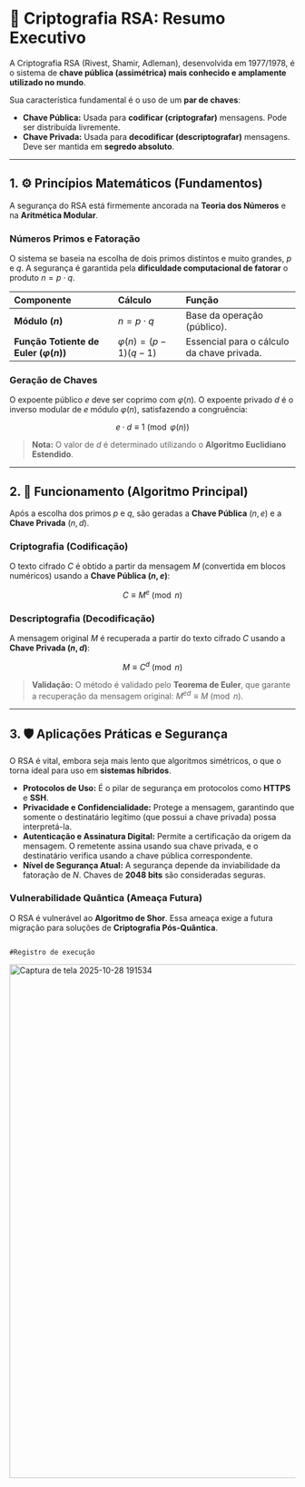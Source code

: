 # 🔐 Criptografia RSA: Resumo Executivo

A Criptografia RSA (Rivest, Shamir, Adleman), desenvolvida em 1977/1978, é o sistema de **chave pública (assimétrica) mais conhecido e amplamente utilizado no mundo**.

Sua característica fundamental é o uso de um **par de chaves**:

* **Chave Pública:** Usada para **codificar (criptografar)** mensagens. Pode ser distribuída livremente.
* **Chave Privada:** Usada para **decodificar (descriptografar)** mensagens. Deve ser mantida em **segredo absoluto**.

---

## 1. ⚙️ Princípios Matemáticos (Fundamentos)

A segurança do RSA está firmemente ancorada na **Teoria dos Números** e na **Aritmética Modular**.

### Números Primos e Fatoração

O sistema se baseia na escolha de dois primos distintos e muito grandes, $p$ e $q$. A segurança é garantida pela **dificuldade computacional de fatorar** o produto $n = p \cdot q$.

| Componente | Cálculo | Função |
| :--- | :--- | :--- |
| **Módulo ($n$)** | $n = p \cdot q$ | Base da operação (público). |
| **Função Totiente de Euler ($\varphi(n)$)** | $\varphi(n) = (p-1)(q-1)$ | Essencial para o cálculo da chave privada. |

### Geração de Chaves

O expoente público $e$ deve ser coprimo com $\varphi(n)$. O expoente privado $d$ é o inverso modular de $e$ módulo $\varphi(n)$, satisfazendo a congruência:

$$e \cdot d \equiv 1 \pmod{\varphi(n)}$$

> **Nota:** O valor de $d$ é determinado utilizando o **Algoritmo Euclidiano Estendido**.

---

## 2. 🔢 Funcionamento (Algoritmo Principal)

Após a escolha dos primos $p$ e $q$, são geradas a **Chave Pública** $(n, e)$ e a **Chave Privada** $(n, d)$.

### Criptografia (Codificação)

O texto cifrado $C$ é obtido a partir da mensagem $M$ (convertida em blocos numéricos) usando a **Chave Pública $(n, e)$**:

$$C \equiv M^e \pmod n$$

### Descriptografia (Decodificação)

A mensagem original $M$ é recuperada a partir do texto cifrado $C$ usando a **Chave Privada $(n, d)$**:

$$M \equiv C^d \pmod n$$

> **Validação:** O método é validado pelo **Teorema de Euler**, que garante a recuperação da mensagem original: $M^{ed} \equiv M \pmod n$.

---

## 3. 🛡️ Aplicações Práticas e Segurança

O RSA é vital, embora seja mais lento que algoritmos simétricos, o que o torna ideal para uso em **sistemas híbridos**.

* **Protocolos de Uso:** É o pilar de segurança em protocolos como **HTTPS** e **SSH**.
* **Privacidade e Confidencialidade:** Protege a mensagem, garantindo que somente o destinatário legítimo (que possui a chave privada) possa interpretá-la.
* **Autenticação e Assinatura Digital:** Permite a certificação da origem da mensagem. O remetente assina usando sua chave privada, e o destinatário verifica usando a chave pública correspondente.
* **Nível de Segurança Atual:** A segurança depende da inviabilidade da fatoração de $N$. Chaves de **2048 bits** são consideradas seguras.

### Vulnerabilidade Quântica (Ameaça Futura)

O RSA é vulnerável ao **Algoritmo de Shor**. Essa ameaça exige a futura migração para soluções de **Criptografia Pós-Quântica**.

                                                                        #Registro de execução
<img width="1900" height="905" alt="Captura de tela 2025-10-28 191534" src="https://github.com/user-attachments/assets/7918e773-7300-47fe-bc73-7ced2daea40f" />

